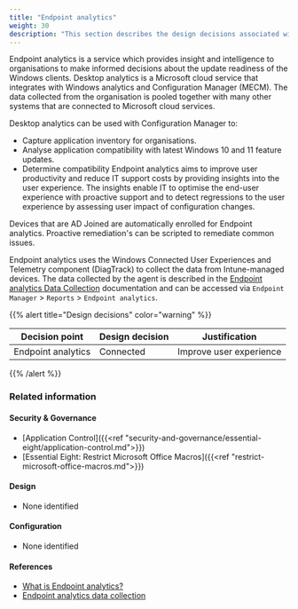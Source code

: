 ```yaml
---
title: "Endpoint analytics"
weight: 30
description: "This section describes the design decisions associated with endpoint analytics on Windows 10 and 11 endpoints configured according to guidance in ASD's Blueprint for Secure Cloud."
---
```


Endpoint analytics is a service which provides insight and intelligence to organisations to make informed decisions about the update readiness of the Windows clients. Desktop analytics is a Microsoft cloud service that integrates with Windows analytics and Configuration Manager (MECM). The data collected from the organisation is pooled together with many other systems that are connected to Microsoft cloud services.

Desktop analytics can be used with Configuration Manager to:

* Capture application inventory for organisations.
* Analyse application compatibility with latest Windows 10 and 11 feature updates.
* Determine compatibility Endpoint analytics aims to improve user productivity and reduce IT support costs by providing insights into the user experience. The insights enable IT to optimise the end-user experience with proactive support and to detect regressions to the user experience by assessing user impact of configuration changes.

Devices that are AD Joined are automatically enrolled for Endpoint analytics. Proactive remediation's can be scripted to remediate common issues.

Endpoint analytics uses the Windows Connected User Experiences and Telemetry component (DiagTrack) to collect the data from Intune-managed devices. The data collected by the agent is described in the [Endpoint analytics Data Collection](https://docs.microsoft.com/mem/analytics/data-collection) documentation and can be accessed via `Endpoint Manager` > `Reports` > `Endpoint analytics`.

{{% alert title="Design decisions" color="warning" %}}

| Decision point     | Design decision | Justification           |
|--------------------|-----------------|-------------------------|
| Endpoint analytics | Connected       | Improve user experience |

{{% /alert %}}

### Related information

#### Security & Governance

* [Application Control]({{<ref "security-and-governance/essential-eight/application-control.md">}})
* [Essential Eight: Restrict Microsoft Office Macros]({{<ref "restrict-microsoft-office-macros.md">}})

#### Design

* None identified

#### Configuration

* None identified

#### References

* [What is Endpoint analytics?](https://learn.microsoft.com/mem/analytics/overview)
* [Endpoint analytics data collection](https://learn.microsoft.com/mem/analytics/data-collection)